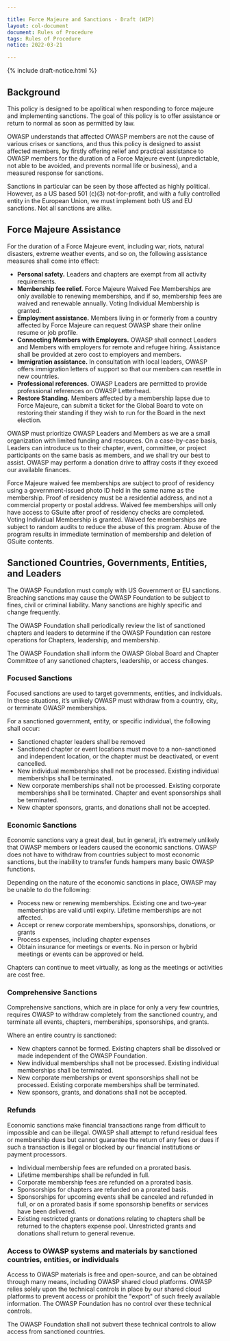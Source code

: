 ```yaml
---

title: Force Majeure and Sanctions - Draft (WIP)
layout: col-document
document: Rules of Procedure
tags: Rules of Procedure
notice: 2022-03-21

---
```


{% include draft-notice.html %}

## Background

This policy is designed to be apolitical when responding to force majeure and implementing sanctions. The goal of this policy is to offer assistance or return to normal as soon as permitted by law.

OWASP understands that affected OWASP members are not the cause of various crises or sanctions, and thus this policy is designed to assist affected members, by firstly offering relief and practical assistance to OWASP members for the duration of a Force Majeure event (unpredictable, not able to be avoided, and prevents normal life or business), and a measured response for sanctions.

Sanctions in particular can be seen by those affected as highly political. However, as a US based 501 (c)(3) not-for-profit, and with a fully controlled entity in the European Union, we must implement both US and EU sanctions. Not all sanctions are alike.

## Force Majeure Assistance

For the duration of a Force Majeure event, including war, riots, natural disasters, extreme weather events, and so on, the following assistance measures shall come into effect:

- **Personal safety.** Leaders and chapters are exempt from all activity requirements.
- **Membership fee relief.** Force Majeure Waived Fee Memberships are only available to renewing memberships, and if so, membership fees are waived and renewable annually. Voting Individual Membership is granted.
- **Employment assistance.** Members living in or formerly from a country affected by Force Majeure can request OWASP share their online resume or job profile.
- **Connecting Members with Employers.** OWASP shall connect Leaders and Members with employers for remote and refugee hiring. Assistance shall be provided at zero cost to employers and members. 
- **Immigration assistance.** In consultation with local leaders, OWASP offers immigration letters of support so that our members can resettle in new countries. 
- **Professional references.** OWASP Leaders are permitted to provide professional references on OWASP Letterhead.
- **Restore Standing.** Members affected by a membership lapse due to Force Majeure, can submit a ticket for the Global Board to vote on restoring their standing if they wish to run for the Board in the next election.

OWASP must prioritize OWASP Leaders and Members as we are a small organization with limited funding and resources. On a case-by-case basis, Leaders can introduce us to their chapter, event, committee, or project participants on the same basis as members, and we shall try our best to assist. OWASP may perform a donation drive to affray costs if they exceed our available finances.

Force Majeure waived fee memberships are subject to proof of residency using a government-issued photo ID held in the same name as the membership. Proof of residency must be a residential address, and not a commercial property or postal address. Waived fee memberships will only have access to GSuite after proof of residency checks are completed. Voting Individual Membership is granted. Waived fee memberships are subject to random audits to reduce the abuse of this program. Abuse of the program results in immediate termination of membership and deletion of GSuite contents.

## Sanctioned Countries, Governments, Entities, and Leaders

The OWASP Foundation must comply with US Government or EU sanctions. Breaching sanctions may cause the OWASP Foundation to be subject to fines, civil or criminal liability. Many sanctions are highly specific and change frequently.

The OWASP Foundation shall periodically review the list of sanctioned chapters and leaders to determine if the OWASP Foundation can restore operations for Chapters, leadership, and membership. 

The OWASP Foundation shall inform the OWASP Global Board and Chapter Committee of any sanctioned chapters, leadership, or access changes.

### Focused Sanctions

Focused sanctions are used to target governments, entities, and individuals. In these situations, it’s unlikely OWASP must withdraw from a country, city, or terminate OWASP memberships.

For a sanctioned government, entity, or specific individual, the following shall occur:

- Sanctioned chapter leaders shall be removed
- Sanctioned chapter or event locations must move to a non-sanctioned and independent location, or the chapter must be deactivated, or event cancelled.
- New individual memberships shall not be processed. Existing individual memberships shall be terminated. 
- New corporate memberships shall not be processed. Existing corporate memberships shall be terminated. 
Chapter and event sponsorships shall be terminated.
- New chapter sponsors, grants, and donations shall not be accepted. 

### Economic Sanctions

Economic sanctions vary a great deal, but in general, it’s extremely unlikely that OWASP members or leaders caused the economic sanctions. OWASP does not have to withdraw from countries subject to most economic sanctions, but the inability to transfer funds hampers many basic OWASP functions.

Depending on the nature of the economic sanctions in place, OWASP may be unable to do the following:

- Process new or renewing memberships. Existing one and two-year memberships are valid until expiry. Lifetime memberships are not affected.
- Accept or renew corporate memberships, sponsorships, donations, or grants
- Process expenses, including chapter expenses
- Obtain insurance for meetings or events. No in person or hybrid meetings or events can be approved or held.

Chapters can continue to meet virtually, as long as the meetings or activities are cost free.

### Comprehensive Sanctions

Comprehensive sanctions, which are in place for only a very few countries, requires OWASP to withdraw completely from the sanctioned country, and terminate all events, chapters, memberships, sponsorships, and grants.

Where an entire country is sanctioned:

- New chapters cannot be formed. Existing chapters shall be dissolved or made independent of the OWASP Foundation.
- New individual memberships shall not be processed. Existing individual memberships shall be terminated.
- New corporate memberships or event sponsorships shall not be processed. Existing corporate memberships shall be terminated.
- New sponsors, grants, and donations shall not be accepted.

### Refunds

Economic sanctions make financial transactions range from difficult to impossible and can be illegal. OWASP shall attempt to refund residual fees or membership dues but cannot guarantee the return of any fees or dues if such a transaction is illegal or blocked by our financial institutions or payment processors.

- Individual membership fees are refunded on a prorated basis. 
- Lifetime memberships shall be refunded in full.
- Corporate membership fees are refunded on a prorated basis.
- Sponsorships for chapters are refunded on a prorated basis. 
- Sponsorships for upcoming events shall be canceled and refunded in full, or on a prorated basis if some sponsorship benefits or services have been delivered.
- Existing restricted grants or donations relating to chapters shall be returned to the chapters expense pool. Unrestricted grants and donations shall return to general revenue.

### Access to OWASP systems and materials by sanctioned countries, entities, or individuals

Access to OWASP materials is free and open-source, and can be obtained through many means, including OWASP shared cloud platforms. OWASP relies solely upon the technical controls in place by our shared cloud platforms to prevent access or prohibit the "export" of such freely available information. The OWASP Foundation has no control over these technical controls.

The OWASP Foundation shall not subvert these technical controls to allow access from sanctioned countries.
